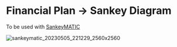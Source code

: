 # Financial Plan -> Sankey Diagram

To be used with [SankeyMATIC](http://sankeymatic.com/build/)

![sankeymatic_20230505_221229_2560x2560](https://user-images.githubusercontent.com/14162899/236569675-155220a8-36fc-4375-9de1-d85bf93e0693.png)
